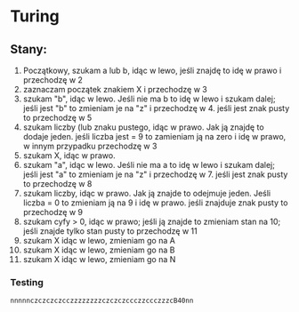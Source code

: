 # Turing

## Stany:

1. Początkowy, szukam a lub b, idąc w lewo, jeśli znajdę to idę w prawo i przechodzę w 2
2. zaznaczam początek znakiem X i przechodzę w 3
3. szukam "b", idąc w lewo. Jeśli nie ma b to idę w lewo i szukam dalej; jeśli jest "b" to zmieniam je na "z" i przechodzę w 4. jeśli jest znak pusty to przechodzę w 5
4. szukam liczby (lub znaku pustego, idąc w prawo. Jak ją znajdę to dodaje jeden. jeśli liczba jest = 9 to zamieniam ją na zero i idę w prawo, w innym przypadku przechodzę w 3
5. szukam X, idąc w prawo.
6. szukam "a", idąc w lewo. Jeśli nie ma a to idę w lewo i szukam dalej; jeśli jest "a" to zmieniam je na "z" i przechodzę w 7. jeśli jest znak pusty to przechodzę w 8
7. szukam liczby, idąc w prawo. Jak ją znajde to odejmuje jeden. Jeśli liczba = 0 to zmieniam ją na 9 i idę w prawo. jeśli znajduje znak pusty to przechodzę w 9
8. szukam cyfy > 0, idąc w prawo; jeśli ją znajde to zmieniam stan na 10; jeśli znajde tylko stan pusty to przechodzę w 11
9. szukam X idąc w lewo, zmieniam go na A
10. szukam X idąc w lewo, zmieniam go na B
11. szukam X idąc w lewo, zmieniam go na N

### Testing

``` 
nnnnnczczczczcczzzzzzzzczczczccczzccczzzcB40nn
```


